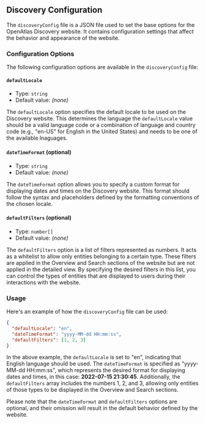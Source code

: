 ## Discovery Configuration

The `discoveryConfig` file is a JSON file used to set the base options for the OpenAtlas Discovery website. It contains configuration settings that affect the behavior and appearance of the website.

### Configuration Options

The following configuration options are available in the `discoveryConfig` file:

#### `defaultLocale`

- Type: `string`
- Default value: _(none)_

The `defaultLocale` option specifies the default locale to be used on the Discovery website. This determines the language the `defaultLocale` value should be a valid language code or a combination of language and country code (e.g., "en-US" for English in the United States) and needs to be one of the available lnaguages.

#### `dateTimeFormat` (optional)

- Type: `string`
- Default value: _(none)_

The `dateTimeFormat` option allows you to specify a custom format for displaying dates and times on the Discovery website. This format should follow the syntax and placeholders defined by the formatting conventions of the chosen locale.

#### `defaultFilters` (optional)

- Type: `number[]`
- Default value: _(none)_

The `defaultFilters` option is a list of filters represented as numbers. It acts as a whitelist to allow only entities belonging to a certain type. These filters are applied in the Overview and Search sections of the website but are not applied in the detailed view. By specifying the desired filters in this list, you can control the types of entities that are displayed to users during their interactions with the website.

### Usage

Here's an example of how the `discoveryConfig` file can be used:

```json
{
  "defaultLocale": "en",
  "dateTimeFormat": "yyyy-MM-dd HH:mm:ss",
  "defaultFilters": [1, 2, 3]
}
```

In the above example, the `defaultLocale` is set to "en", indicating that English language should be used. The `dateTimeFormat` is specified as "yyyy-MM-dd HH:mm:ss", which represents the desired format for displaying dates and times, in this case: **2022-07-15 21:30:45**. Additionally, the `defaultFilters` array includes the numbers 1, 2, and 3, allowing only entities of those types to be displayed in the Overview and Search sections.

Please note that the `dateTimeFormat` and `defaultFilters` options are optional, and their omission will result in the default behavior defined by the website.
